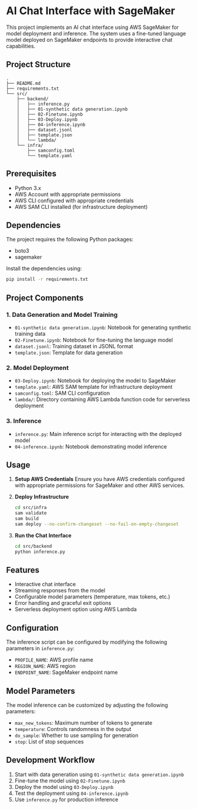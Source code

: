 # AI Chat Interface with SageMaker

This project implements an AI chat interface using AWS SageMaker for model deployment and inference. The system uses a fine-tuned language model deployed on SageMaker endpoints to provide interactive chat capabilities.

## Project Structure

```
.
├── README.md
├── requirements.txt
└── src/
    ├── backend/
    │   ├── inference.py
    │   ├── 01-synthetic data generation.ipynb
    │   ├── 02-Finetune.ipynb
    │   ├── 03-Deploy.ipynb
    │   ├── 04-inference.ipynb
    │   ├── dataset.jsonl
    │   ├── template.json
    │   └── lambda/
    └── infra/
        ├── samconfig.toml
        └── template.yaml
```

## Prerequisites

- Python 3.x
- AWS Account with appropriate permissions
- AWS CLI configured with appropriate credentials
- AWS SAM CLI installed (for infrastructure deployment)

## Dependencies

The project requires the following Python packages:
- boto3
- sagemaker

Install the dependencies using:
```bash
pip install -r requirements.txt
```

## Project Components

### 1. Data Generation and Model Training
- `01-synthetic data generation.ipynb`: Notebook for generating synthetic training data
- `02-Finetune.ipynb`: Notebook for fine-tuning the language model
- `dataset.jsonl`: Training dataset in JSONL format
- `template.json`: Template for data generation

### 2. Model Deployment
- `03-Deploy.ipynb`: Notebook for deploying the model to SageMaker
- `template.yaml`: AWS SAM template for infrastructure deployment
- `samconfig.toml`: SAM CLI configuration
- `lambda/`: Directory containing AWS Lambda function code for serverless deployment

### 3. Inference
- `inference.py`: Main inference script for interacting with the deployed model
- `04-inference.ipynb`: Notebook demonstrating model inference

## Usage

1. **Setup AWS Credentials**
   Ensure you have AWS credentials configured with appropriate permissions for SageMaker and other AWS services.

2. **Deploy Infrastructure**
   ```bash
   cd src/infra
   sam validate
   sam build
   sam deploy --no-confirm-changeset --no-fail-on-empty-changeset                
   ```

3. **Run the Chat Interface**
   ```bash
   cd src/backend
   python inference.py
   ```

## Features

- Interactive chat interface
- Streaming responses from the model
- Configurable model parameters (temperature, max tokens, etc.)
- Error handling and graceful exit options
- Serverless deployment option using AWS Lambda

## Configuration

The inference script can be configured by modifying the following parameters in `inference.py`:
- `PROFILE_NAME`: AWS profile name
- `REGION_NAME`: AWS region
- `ENDPOINT_NAME`: SageMaker endpoint name

## Model Parameters

The model inference can be customized by adjusting the following parameters:
- `max_new_tokens`: Maximum number of tokens to generate
- `temperature`: Controls randomness in the output
- `do_sample`: Whether to use sampling for generation
- `stop`: List of stop sequences

## Development Workflow

1. Start with data generation using `01-synthetic data generation.ipynb`
2. Fine-tune the model using `02-Finetune.ipynb`
3. Deploy the model using `03-Deploy.ipynb`
4. Test the deployment using `04-inference.ipynb`
5. Use `inference.py` for production inference

